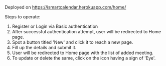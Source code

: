 Deployed on https://ismartcalendar.herokuapp.com/home/

Steps to operate:
1. Register or Login via Basic authentication
2. After successful authentication attempt, user will be redirected to Home page.
3. Spot a button titled 'New' and click it to reach a new page.
4. Fill up the details and submit it.
5. User will be redirected to Home page with the list of added meeting.
6. To update or delete the same, click on the icon having a sign of 'Eye'.

